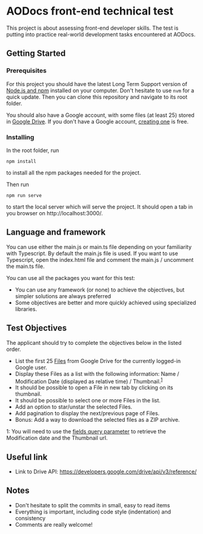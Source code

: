 # AODocs front-end technical test

This project is about assessing front-end developer skills.
The test is putting into practice real-world development tasks encountered at AODocs.

## Getting Started

### Prerequisites

For this project you should have the latest Long Term Support version of [Node.js and npm](https://nodejs.org/en/) installed on your computer.
Don't hesitate to use `nvm` for a quick update.
Then you can clone this repository and navigate to its root folder.

You should also have a Google account, with some files (at least 25) stored in [Google Drive](http://drive.google.com/).
If you don't have a Google account, [creating one](https://accounts.google.com/signup/v2/webcreateaccount?continue=https%3A%2F%2Faccounts.google.com%2FManageAccount&flowName=GlifWebSignIn&flowEntry=SignUp) is free.

### Installing

In the root folder, run
```
npm install
```
to install all the npm packages needed for the project.

Then run
```
npm run serve
```
to start the local server which will serve the project.
It should open a tab in you browser on http://localhost:3000/.

## Language and framework

You can use either the main.js or main.ts file depending on your familiarity with Typescript.
By default the main.js file is used. If you want to use Typescript, open the index.html file and comment the main.js / uncomment the main.ts file.

You can use all the packages you want for this test:
- You can use any framework (or none) to achieve the objectives, but simpler solutions are always preferred
- Some objectives are better and more quickly achieved using specialized libraries.

## Test Objectives

The applicant should try to complete the objectives below in the listed order.

* List the first 25 [Files](https://developers.google.com/drive/api/v3/reference/files) from Google Drive for the currently logged-in Google user.
* Display these Files as a list with the following information: Name / Modification Date (displayed as relative time) / Thumbnail.<sup>[1](#myfootnote1)</sup>
* It should be possible to open a File in new tab by clicking on its thumbnail.
* It should be possible to select one or more Files in the list.
* Add an option to star/unstar the selected Files.
* Add pagination to display the next/previous page of Files.
* Bonus: Add a way to download the selected files as a ZIP archive.

<a name="myfootnote1">1</a>: You will need to use the [fields query parameter](https://developers.google.com/drive/api/v3/fields-parameter) to retrieve the Modification date and the Thumbnail url.

## Useful link

* Link to Drive API: https://developers.google.com/drive/api/v3/reference/

## Notes

- Don't hesitate to split the commits in small, easy to read items
- Everything is important, including code style (indentation) and consistency
- Comments are really welcome!


